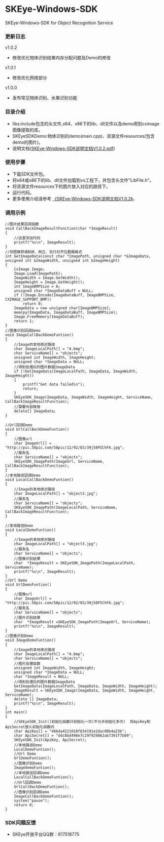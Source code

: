 # SKEye-Windows-SDK
SKEye-Windows-SDK for Object Recognition Service 
###  更新日志
v1.0.2
- 修改优化物体识别结果内存分配问题及Demo的修改

v1.0.1
- 修改优化网络部分

v1.0.0
- 发布常见物体识别、水果识别功能
###  目录介绍
- libs:include包含的头文件,x64、x86下的lib、dll文件以及demo用到cximage图像提取的库。
- SKEyeSDKDemo:物体识别的demo(main.cpp)、资源文件resources(包含demo的图片)。
- 说明文档([SKEye-Windows-SDK说明文档V1.0.2.pdf](https://github.com/interjoy/SKEye-Windows-SDK/blob/master/SKEye-Windows-SDK%E8%AF%B4%E6%98%8E%E6%96%87%E6%A1%A3V1.0.2.pdf))
###  使用步骤
- 下载SDK文件包。
- 将x64或x86下的lib、dll文件加载到vs工程下，并包含头文件"LibFile.h"。
- 将资源文件resources下的图片放入对应的路径下。
- 运行代码。
- 更多使用介绍请参考 [《SKEye-Windows-SDK说明文档V1.0.2》](https://github.com/interjoy/SKEye-Windows-SDK/blob/master/SKEye-Windows-SDK%E8%AF%B4%E6%98%8E%E6%96%87%E6%A1%A3V1.0.2.pdf)。
###  调用示例
```
//图片结果回调函数
void CallBackImageResultFunction(char *ImageResult)
{
	//这里添加代码
	printf("%s\n", ImageResult);
}
//将图像转成BGR、倒立、无行对齐位数据格式
int GetImageData(const char *ImagePath, unsigned char *&ImageData, unsigned int &ImageWidth, unsigned int &ImageHeight)
{
	CxImage Image;
	Image.Load(ImagePath);
	ImageWidth = Image.GetWidth();
	ImageHeight = Image.GetHeight();
	int ImageBMPSize = 0;
	unsigned char *ImageDataBuff = NULL;
	if (!Image.Encode(ImageDataBuff, ImageBMPSize, CXIMAGE_SUPPORT_BMP))
		return 0;
	ImageData = new unsigned char[ImageBMPSize];
	memcpy(ImageData, ImageDataBuff, ImageBMPSize);
	Image.FreeMemory(ImageDataBuff);
	return 1;
}
//图像识别回调Demo
void ImageCallBackDemoFuntion()
{
	//Image的本地绝对路径
	char ImageLocalPath[] = "4.bmp";
	char ServiceName[] = "objects";
	unsigned int ImageWidth, ImageHeight;
	unsigned char *ImageData = NULL;
	//得到处理后的图片数据ImageData
	if (!GetImageData(ImageLocalPath, ImageData, ImageWidth, ImageHeight))
	{
		printf("Get data failed\n");
		return;
	}
	SKEyeSDK_Image(ImageData, ImageWidth, ImageHeight, ServiceName, CallBackImageResultFunction);
	//需要外部释放
	delete[] ImageData;
}

//Url回调Demo
void UrlCallBackDemoFuntion()
{
	//图像url
	char ImageUrl[] = "http://pic.58pic.com/58pic/12/92/83/39j58PIChF6.jpg";
	//服务名
	char ServiceName[] = "objects";
	SKEyeSDK_ImagePath(ImageUrl, ServiceName, CallBackImageResultFunction);
}
//本地路径回调Demo
void LocalCallBackDemoFuntion()
{
	//Image的本地绝对路径
	char ImageLocalPath[] = "object3.jpg";
	//服务名
	char ServiceName[] = "objects";
	SKEyeSDK_ImagePath(ImageLocalPath, ServiceName, CallBackImageResultFunction);
}

//本地路径Demo
void LocalDemoFuntion()
{
	//Image的本地绝对路径
	char ImageLocalPath[] = "object3.jpg";
	//服务名
	char ServiceName[] = "objects";
	//图像识别结果
	char  *ImageResult = SKEyeSDK_ImagePath(ImageLocalPath, ServiceName);
	printf("%s\n", ImageResult);
}
//Url Demo
void UrlDemoFuntion()
{
	//图像url
	char ImageUrl[] = "http://pic.58pic.com/58pic/12/92/83/39j58PIChF6.jpg";
	//服务名
	char ServiceName[] = "objects";
	//图片识别结果
	char  *ImageResult =SKEyeSDK_ImagePath(ImageUrl, ServiceName);
	printf("%s\n", ImageResult);
}
//图像识别Demo
void ImageDemoFuntion()
{
	//Image的本地绝对路径
	char ImageLocalPath[] = "4.bmp";
	char ServiceName[] = "objects";
	//图片处理函数
	unsigned int ImageWidth, ImageHeight;
	unsigned char *ImageData = NULL;
	char *ImageResult = NULL;
	//得到处理后的图片数据ImageData
	GetImageData(ImageLocalPath, ImageData, ImageWidth, ImageHeight);
	ImageResult = SKEyeSDK_Image(ImageData, ImageWidth, ImageHeight, ServiceName);
	delete [] ImageData;
	printf("%s\n", ImageResult);
}
int main()
{
	//SKEyeSDK_Init()初始化函数只初始化一次(不允许初始化多次)  将ApiKey和ApiSecret放入初始化函数内
	char ApiKey[] = "466da4221010f834191e2dac00b4a23b";
	char ApiSecret[] = "ddc8bd498e7c29f929862ab7391f7b89";
	SKEyeSDK_Init(ApiKey, ApiSecret);
	//本地路径Demo
	LocalDemoFuntion();
	//Url Demo
	UrlDemoFuntion();
	//图像识别Demo
	ImageDemoFuntion();
	//本地路径回调Demo
	LocalCallBackDemoFuntion();
	//Url回调Demo
	UrlCallBackDemoFuntion();
	//图像识别回调Demo
	ImageCallBackDemoFuntion();
	system("pause");
	return 0;
}
```
###  SDK问题反馈
- SKEye开放平台QQ群：617518775
